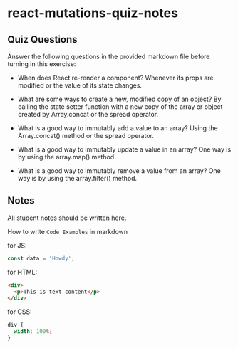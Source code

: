 # react-mutations-quiz-notes

## Quiz Questions

Answer the following questions in the provided markdown file before turning in this exercise:

- When does React re-render a component?
  Whenever its props are modified or the value of its state changes.

- What are some ways to create a new, modified copy of an object?
  By calling the state setter function with a new copy of the array or object created by Array.concat or the spread operator.

- What is a good way to immutably add a value to an array?
  Using the Array.concat() method or the spread operator.

- What is a good way to immutably update a value in an array?
  One way is by using the array.map() method.

- What is a good way to immutably remove a value from an array?
  One way is by using the array.filter() method.

## Notes

All student notes should be written here.

How to write `Code Examples` in markdown

for JS:

```javascript
const data = 'Howdy';
```

for HTML:

```html
<div>
  <p>This is text content</p>
</div>
```

for CSS:

```css
div {
  width: 100%;
}
```
